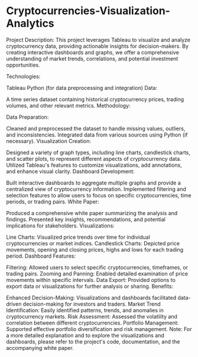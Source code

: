 # Cryptocurrencies-Visualization-Analytics

Project Description:
This project leverages Tableau to visualize and analyze cryptocurrency data, providing actionable insights for decision-makers. By creating interactive dashboards and graphs, we offer a comprehensive understanding of market trends, correlations, and potential investment opportunities.

Technologies:

Tableau
Python (for data preprocessing and integration)
Data:

A time series dataset containing historical cryptocurrency prices, trading volumes, and other relevant metrics.
Methodology:

Data Preparation:

Cleaned and preprocessed the dataset to handle missing values, outliers, and inconsistencies.
Integrated data from various sources using Python (if necessary).
Visualization Creation:

Designed a variety of graph types, including line charts, candlestick charts, and scatter plots, to represent different aspects of cryptocurrency data.
Utilized Tableau's features to customize visualizations, add annotations, and enhance visual clarity.
Dashboard Development:

Built interactive dashboards to aggregate multiple graphs and provide a centralized view of cryptocurrency information.
Implemented filtering and selection features to allow users to focus on specific cryptocurrencies, time periods, or trading pairs.
White Paper:

Produced a comprehensive white paper summarizing the analysis and findings.
Presented key insights, recommendations, and potential implications for stakeholders.
Visualizations:

Line Charts: Visualized price trends over time for individual cryptocurrencies or market indices.
Candlestick Charts: Depicted price movements, opening and closing prices, highs and lows for each trading period.
Dashboard Features:

Filtering: Allowed users to select specific cryptocurrencies, timeframes, or trading pairs.
Zooming and Panning: Enabled detailed examination of price movements within specific intervals.
Data Export: Provided options to export data or visualizations for further analysis or sharing.
Benefits:

Enhanced Decision-Making: Visualizations and dashboards facilitated data-driven decision-making for investors and traders.
Market Trend Identification: Easily identified patterns, trends, and anomalies in cryptocurrency markets.
Risk Assessment: Assessed the volatility and correlation between different cryptocurrencies.
Portfolio Management: Supported effective portfolio diversification and risk management.
Note: For a more detailed explanation and to explore the visualizations and dashboards, please refer to the project's code, documentation, and the accompanying white paper.

